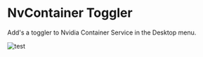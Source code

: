 
# NvContainer Toggler

Add's a toggler to Nvidia Container Service in the Desktop menu.

![test](https://github.com/gzmatte/NvidiaTweaks/assets/117684932/17595d45-d39c-431a-b214-b6588442de19)
